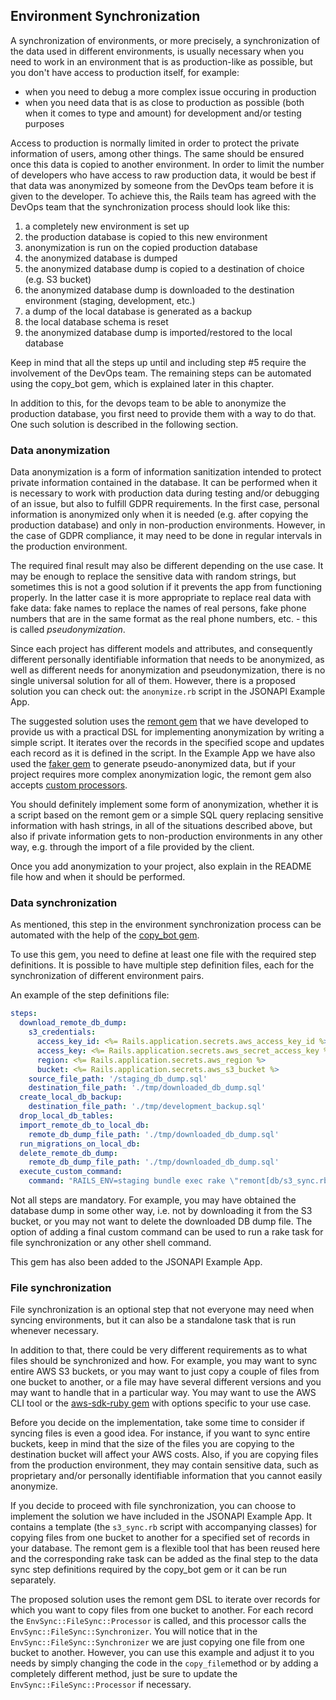 ## Environment Synchronization
A synchronization of environments, or more precisely, a synchronization of the data used in different environments,
is usually necessary when you need to work in an environment that is as production-like as possible, but you don't have
access to production itself, for example:
* when you need to debug a more complex issue occuring in production
* when you need data that is as close to production as possible (both when it comes to type and amount)
for development and/or testing purposes

Access to production is normally limited in order to protect the private information of users, among other things.
The same should be ensured once this data is copied to another environment. In order to limit the number
of developers who have access to raw production data, it would be best if that data was anonymized by someone
from the DevOps team before it is given to the developer. To achieve this, the Rails team has agreed with
the DevOps team that the synchronization process should look like this:
1. a completely new environment is set up
2. the production database is copied to this new environment
3. anonymization is run on the copied production database
4. the anonymized database is dumped
5. the anonymized database dump is copied to a destination of choice (e.g. S3 bucket)
6. the anonymized database dump is downloaded to the destination environment (staging, development, etc.)
7. a dump of the local database is generated as a backup
8. the local database schema is reset
9. the anonymized database dump is imported/restored to the local database

Keep in mind that all the steps up until and including step #5 require the involvement of the DevOps team.
The remaining steps can be automated using the copy_bot gem, which is explained later in this chapter.

In addition to this, for the devops team to be able to anonymize the production database, you first need to provide
them with a way to do that. One such solution is described in the following section.

### Data anonymization
Data anonymization is a form of information sanitization intended to protect private information contained in
the database. It can be performed when it is necessary to work with production data during testing and/or debugging of
an issue, but also to fulfill GDPR requirements. In the first case, personal information is anonymized only when it is
needed (e.g. after copying the production database) and only in non-production environments. However, in the case of
GDPR compliance, it may need to be done in regular intervals in the production environment.

The required final result may also be different depending on the use case.
It may be enough to replace the sensitive data with random strings, but sometimes this is not a good solution if it
prevents the app from functioning properly. In the latter case it is more appropriate to replace real data with
fake data: fake names to replace the names of real persons, fake phone numbers
that are in the same format as the real phone numbers, etc. - this is called *pseudonymization*.

Since each project has different models and attributes, and consequently different personally identifiable
information that needs to be anonymized, as well as different needs for anonymization and pseudonymization,
there is no single universal solution for all of them. However, there is a proposed solution you can check out:
the `anonymize.rb` script in the JSONAPI Example App.

The suggested solution uses the [remont gem](https://github.com/infinum/remont) that we have developed to provide us
with a practical DSL for implementing anonymization by writing a simple script. It iterates over the records in
the specified scope and updates each record as it is defined in the script.
In the Example App we have also used the [faker gem](https://github.com/faker-ruby/faker)
to generate pseudo-anonymized data, but if your project requires more complex anonymization logic,
the remont gem also accepts [custom processors](https://github.com/infinum/remont#attributes).

You should definitely implement some form of anonymization, whether it is a script based on the remont gem or
a simple SQL query replacing sensitive information with hash strings, in all of the situations described above, but
also if private information gets to non-production environments in any other way, e.g. through the import of a file
provided by the client.

Once you add anonymization to your project, also explain in the README file how and when it should be performed.

### Data synchronization
As mentioned, this step in the environment synchronization process can be automated with the help of
the [copy_bot gem](https://github.com/infinum/copy_bot).

To use this gem, you need to define at least one file with the required step definitions. It is possible to have
multiple step definition files, each for the synchronization of different environment pairs.

An example of the step definitions file:
```yml
steps:
  download_remote_db_dump:
    s3_credentials:
      access_key_id: <%= Rails.application.secrets.aws_access_key_id %>
      access_key: <%= Rails.application.secrets.aws_secret_access_key %>
      region: <%= Rails.application.secrets.aws_region %>
      bucket: <%= Rails.application.secrets.aws_s3_bucket %>
    source_file_path: '/staging_db_dump.sql'
    destination_file_path: './tmp/downloaded_db_dump.sql'
  create_local_db_backup:
    destination_file_path: './tmp/development_backup.sql'
  drop_local_db_tables:
  import_remote_db_to_local_db:
    remote_db_dump_file_path: './tmp/downloaded_db_dump.sql'
  run_migrations_on_local_db:
  delete_remote_db_dump:
    remote_db_dump_file_path: './tmp/downloaded_db_dump.sql'
  execute_custom_command:
    command: "RAILS_ENV=staging bundle exec rake \"remont[db/s3_sync.rb]\""
```

Not all steps are mandatory. For example, you may have obtained the database dump in some other way,
i.e. not by downloading it from the S3 bucket, or you may not want to delete the downloaded DB dump file.
The option of adding a final custom command can be used to run a rake task for 
file synchronization or any other shell command.

This gem has also been added to the JSONAPI Example App.

### File synchronization
File synchronization is an optional step that not everyone may need when syncing environments,
but it can also be a standalone task that is run whenever necessary.

In addition to that, there could be very different requirements as to what files should be synchronized and how.
For example, you may want to sync entire AWS S3 buckets, or you may want to just copy a couple of files from one
bucket to another, or a file may have several different versions and you may want to handle that in a particular way.
You may want to use the AWS CLI tool or the [aws-sdk-ruby gem](https://github.com/aws/aws-sdk-ruby)
with options specific to your use case.

Before you decide on the implementation, take some time to consider if syncing files is even a good idea.
For instance, if you want to sync entire buckets, keep in mind that the size of the files you are copying to
the destination bucket will affect your AWS costs. Also, if you are copying files from the production environment,
they may contain sensitive data, such as proprietary and/or personally identifiable information that you cannot easily
anonymize.

If you decide to proceed with file synchronization, you can choose to implement the solution we have included in
the JSONAPI Example App. It contains a template (the `s3_sync.rb` script with accompanying classes)
for copying files from one bucket to another for a specified set of records in your database.
The remont gem is a flexible tool that has been reused here and the corresponding rake task can be added as
the final step to the data sync step definitions required by the copy_bot gem or it can be run separately.

The proposed solution uses the remont gem DSL to iterate over records for which you want to copy files from one bucket
to another. For each record the `EnvSync::FileSync::Processor` is called, and this processor calls
the `EnvSync::FileSync::Synchronizer`. You will notice that in the `EnvSync::FileSync::Synchronizer`
we are just copying one file from one bucket to another. However, you can use this example and adjust it to you needs
by simply changing the code in the `copy_file`method or by adding a completely different method, just be sure
to update the `EnvSync::FileSync::Processor` if necessary.
